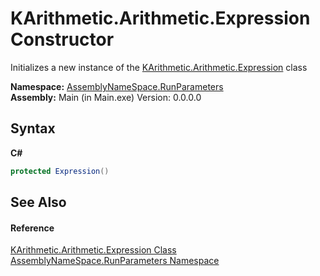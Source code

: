 # KArithmetic.Arithmetic.Expression Constructor 
 

Initializes a new instance of the <a href="c98f085d-c85d-2802-8e1a-3634f5e93d35">KArithmetic.Arithmetic.Expression</a> class

**Namespace:**&nbsp;<a href="4763cf1c-e4af-43c5-78fe-6f03f6e2281f">AssemblyNameSpace.RunParameters</a><br />**Assembly:**&nbsp;Main (in Main.exe) Version: 0.0.0.0

## Syntax

**C#**<br />
``` C#
protected Expression()
```


## See Also


#### Reference
<a href="c98f085d-c85d-2802-8e1a-3634f5e93d35">KArithmetic.Arithmetic.Expression Class</a><br /><a href="4763cf1c-e4af-43c5-78fe-6f03f6e2281f">AssemblyNameSpace.RunParameters Namespace</a><br />